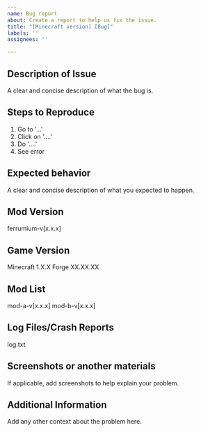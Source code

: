 ```yaml
---
name: Bug report
about: Create a report to help us fix the issue.
title: "[Minecraft version] [Bug]"
labels: ''
assignees: ''

---
```


## Description of Issue
A clear and concise description of what the bug is.

## Steps to Reproduce
1. Go to '...'
2. Click on '....'
3. Do '....'
4. See error

## Expected behavior
A clear and concise description of what you expected to happen.

## Mod Version
ferrumium-v[x.x.x]

## Game Version
Minecraft 1.X.X
Forge XX.XX.XX

## Mod List
mod-a-v[x.x.x]
mod-b-v[x.x.x]

## Log Files/Crash Reports
log.txt

## Screenshots or another materials
If applicable, add screenshots to help explain your problem.

## Additional Information
Add any other context about the problem here.

